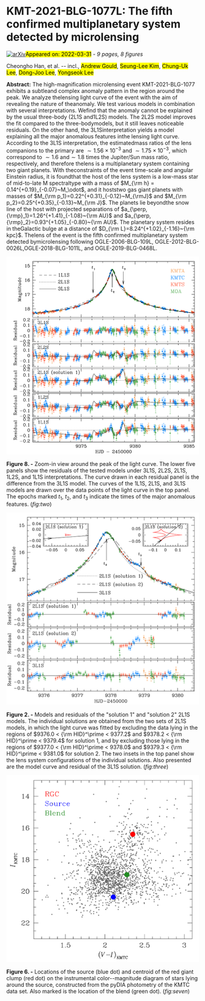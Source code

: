 <div class="macros" style="visibility:hidden;">
$\newcommand{\ensuremath}{}$
$\newcommand{\xspace}{}$
$\newcommand{\object}[1]{\texttt{#1}}$
$\newcommand{\farcs}{{.}''}$
$\newcommand{\farcm}{{.}'}$
$\newcommand{\arcsec}{''}$
$\newcommand{\arcmin}{'}$
$\newcommand{\ion}[2]{#1#2}$
$\newcommand{\textsc}[1]{\textrm{#1}}$
$\newcommand{\hl}[1]{\textrm{#1}}$
$\newcommand{\pivec}{\mbox{\boldmath \pi}}$
$\newcommand{\muvec}{\mbox{\boldmath \mu}}$
$\newcommand{\deltavec}{\mbox{\boldmath \delta}}$
$\newcommand{\thetavec}{\mbox{\boldmath \theta}}$
$\newcommand{\te}{t_{\rm E}}$
$\newcommand{\thetae}{\theta_{\rm E}}$
$\newcommand{\thetastar}{\theta_*}$
$\newcommand{\pie}{\pi_{\rm E}}$
$\newcommand{\pien}{\pi_{{\rm E},N}}$
$\newcommand{\piee}{\pi_{{\rm E},E}}$
$\newcommand{\dl}{D_{\rm L}}$
$\newcommand{\ds}{D_{\rm S}}$
$\newcommand{\e}{{\rm E}}$
$\newcommand{\microm}{\mu{\rm m}}$
$\newcommand{\btheta}{{\vec\theta}}$
$\newcommand{\}{eqalign}$</div>

<div class="macros" style="visibility:hidden;">
$\newcommand{\ensuremath}{}$
$\newcommand{\xspace}{}$
$\newcommand{\object}[1]{\texttt{#1}}$
$\newcommand{\farcs}{{.}''}$
$\newcommand{\farcm}{{.}'}$
$\newcommand{\arcsec}{''}$
$\newcommand{\arcmin}{'}$
$\newcommand{\ion}[2]{#1#2}$
$\newcommand{\textsc}[1]{\textrm{#1}}$
$\newcommand{\hl}[1]{\textrm{#1}}$
$\newcommand{\pivec}{\mbox{\boldmath \pi}}$
$\newcommand{\muvec}{\mbox{\boldmath \mu}}$
$\newcommand{\deltavec}{\mbox{\boldmath \delta}}$
$\newcommand{\thetavec}{\mbox{\boldmath \theta}}$
$\newcommand{\te}{t_{\rm E}}$
$\newcommand{\thetae}{\theta_{\rm E}}$
$\newcommand{\thetastar}{\theta_*}$
$\newcommand{\pie}{\pi_{\rm E}}$
$\newcommand{\pien}{\pi_{{\rm E},N}}$
$\newcommand{\piee}{\pi_{{\rm E},E}}$
$\newcommand{\dl}{D_{\rm L}}$
$\newcommand{\ds}{D_{\rm S}}$
$\newcommand{\e}{{\rm E}}$
$\newcommand{\microm}{\mu{\rm m}}$
$\newcommand{\btheta}{{\vec\theta}}$
$\newcommand{\}{eqalign}$</div>



<div id="title">

# KMT-2021-BLG-1077L: The fifth confirmed multiplanetary system detected by microlensing

</div>
<div id="comments">

[![arXiv](https://img.shields.io/badge/arXiv-2203.16734-b31b1b.svg)](https://arxiv.org/abs/2203.16734)<mark>Appeared on: 2022-03-31</mark> - _9 pages, 8 figures_

</div>
<div id="authors">

Cheongho Han, et al. -- incl., <mark><mark>Andrew Gould</mark></mark>, <mark><mark>Seung-Lee Kim</mark></mark>, <mark><mark>Chung-Uk Lee</mark></mark>, <mark><mark>Dong-Joo Lee</mark></mark>, <mark><mark>Yongseok Lee</mark></mark>

</div>
<div id="abstract">

**Abstract:** The high-magnification microlensing event KMT-2021-BLG-1077 exhibits a subtleand complex anomaly pattern in the region around the peak. We analyze thelensing light curve of the event with the aim of revealing the nature of theanomaly. We test various models in combination with several interpretations. Wefind that the anomaly cannot be explained by the usual three-body (2L1S and1L2S) models. The 2L2S model improves the fit compared to the three-bodymodels, but it still leaves noticeable residuals. On the other hand, the 3L1Sinterpretation yields a model explaining all the major anomalous features inthe lensing light curve. According to the 3L1S interpretation, the estimatedmass ratios of the lens companions to the primary are $\sim 1.56 \times10^{-3}$ and $\sim 1.75 \times 10^{-3}$, which correspond to $\sim 1.6$ and$\sim 1.8$ times the Jupiter/Sun mass ratio, respectively, and therefore thelens is a multiplanetary system containing two giant planets. With theconstraints of the event time-scale and angular Einstein radius, it is foundthat the host of the lens system is a low-mass star of mid-to-late M spectraltype with a mass of $M_{\rm h} = 0.14^{+0.19}_{-0.07}~M_\odot$, and it hoststwo gas giant planets with masses of $M_{\rm p_1}=0.22^{+0.31}_{-0.12}~M_{\rmJ}$ and $M_{\rm p_2}=0.25^{+0.35}_{-0.13}~M_{\rm J}$. The planets lie beyondthe snow line of the host with projected separations of $a_{\perp, {\rmp}_1}=1.26^{+1.41}_{-1.08}~{\rm AU}$ and $a_{\perp, {\rmp}_2}=0.93^{+1.05}_{-0.80}~{\rm AU}$. The planetary system resides in theGalactic bulge at a distance of $D_{\rm L}=8.24^{+1.02}_{-1.16}~{\rm kpc}$. Thelens of the event is the fifth confirmed multiplanetary system detected bymicrolensing following OGLE-2006-BLG-109L, OGLE-2012-BLG-0026L,OGLE-2018-BLG-1011L, and OGLE-2019-BLG-0468L.

</div>

<div id="div_fig1">

<img src="tmp_2203.16734/./f2.png" alt="Fig8" width="100%"/>

**Figure 8. -** 
Zoom-in view around the peak of the light curve. The lower five panels show the residuals of
the tested models under 3L1S, 2L2S, 2L1S, 1L2S, and 1L1S interpretations.  The curve drawn in each
residual panel is the difference from the 3L1S model.  The curves of the 1L1S, 2L1S, and 3L1S
models are drawn over the data points of the light curve in the top panel.  The epochs marked
$t_1$, $t_2$, and $t_3$ indicate the times of the major anomalous features.
 (*fig:two*)

</div>
<div id="div_fig2">

<img src="tmp_2203.16734/./f3.png" alt="Fig2" width="100%"/>

**Figure 2. -** 
Models and residuals of the "solution 1" and "solution 2" 2L1S models.  The individual
solutions are obtained from the two sets of 2L1S models, in which the light curve was fitted
by excluding the data lying in the regions of
$9376.0 < {\rm HID}^\prime < 9377.2$ and
$9378.2 < {\rm HID}^\prime < 9379.4$ for solution 1, and
by excluding those lying in the regions of
$9377.0 < {\rm HID}^\prime < 9378.0$ and
$9379.3 < {\rm HID}^\prime < 9381.0$ for solution 2.
The two insets in the top panel show the lens system configurations of the individual solutions.
Also presented are the model curve and residual of the 3L1S solution.
 (*fig:three*)

</div>
<div id="div_fig3">

<img src="tmp_2203.16734/./f7.png" alt="Fig6" width="100%"/>

**Figure 6. -** 
Locations of the source (blue dot) and centroid of the red giant clump (red dot) on the
instrumental color--magnitude diagram of stars lying around the source, constructed from the
pyDIA photometry of the KMTC data set. Also marked is the location of the blend (green dot).
 (*fig:seven*)

</div>